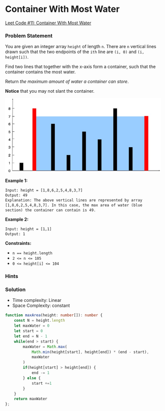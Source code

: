 # Container With Most Water

[Leet Code #11: Container With Most Water](https://leetcode.com/problems/container-with-most-water/)

### Problem Statement



You are given an integer array `height` of length `n`. There are `n` vertical lines drawn such that the two endpoints of the `ith` line are `(i, 0)` and `(i, height[i])`.

Find two lines that together with the x-axis form a container, such that the container contains the most water.

Return _the maximum amount of water a container can store_.

**Notice** that you may not slant the container.

![Water Container](../../.gitbook/assets/dsa-que-water-container.jpeg)

**Example 1:**

```
Input: height = [1,8,6,2,5,4,8,3,7]
Output: 49
Explanation: The above vertical lines are represented by array [1,8,6,2,5,4,8,3,7]. In this case, the max area of water (blue section) the container can contain is 49.
```

**Example 2:**

```
Input: height = [1,1]
Output: 1
```

&#x20;

**Constraints:**

* `n == height.length`
* `2 <= n <= 105`
* `0 <= height[i] <= 104`

### Hints



### Solution

* Time complexity: Linear
* Space Complexity: constant

```typescript
function maxArea(height: number[]): number {
    const N = height.length
    let maxWater = 0
    let start = 0
    let end = N - 1
    while(end > start) {
        maxWater = Math.max(
            Math.min(height[start], height[end]) * (end - start),
            maxWater
        )  
        if(height[start] > height[end]) {
            end -= 1
        } else {
            start +=1
        }
    }
    return maxWater
};
```

